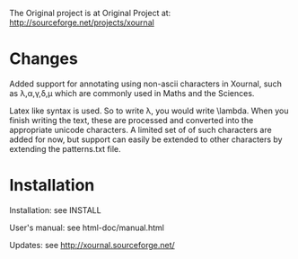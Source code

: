 The Original project is at 
Original Project at: http://sourceforge.net/projects/xournal

# Changes #
Added support for annotating using non-ascii characters in Xournal, such as λ,α,γ,δ,μ which are commonly used in Maths and the Sciences. 

Latex like syntax is used. So to write λ, you would write \lambda. When you finish writing the text, these are processed and converted into the appropriate unicode characters. A limited set of of such characters are added for now, but support can easily be extended to other characters by extending the patterns.txt file.

# Installation #
Installation:  see INSTALL

User's manual: see html-doc/manual.html

Updates:       see http://xournal.sourceforge.net/
